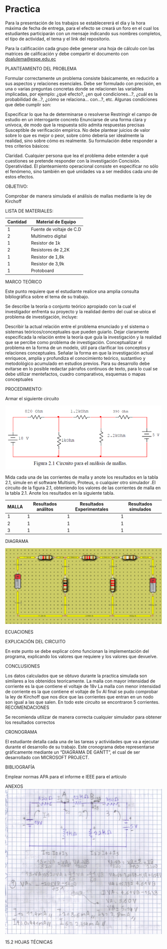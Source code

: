 # Practica

Para la presentación de los trabajos se establecererá el día y la hora máxima de fecha de entrega, para el efecto se creará un foro en el cual los estudiantes participarán con un mensaje indicando sus nombres completos, el tipo de actividad, el tema y el link del repositorio.

Para la calificación cada grupo debe generar una hoja de cálculo con las matrices de calificación y debe compartir el documento con doalulema@espe.edu.ec

PLANTEAMIENTO DEL PROBLEMA

Formular correctamente un problema consiste básicamente, en reducirlo a sus aspectos y relaciones esenciales. Debe ser formulado con precisión, en una o varias preguntas concretas donde se relacionen las variables implicadas, por ejemplo: ¿qué efecto?, ¿en qué condiciones...?, ¿cuál es la probabilidad de...?, ¿cómo se relaciona... con...?, etc. Algunas condiciones que debe cumplir son:

Especificar lo que ha de determinarse o resolverse
Restringir el campo de estudio en un interrogante concreto
Enunciarse de una forma clara y unívoca, de modo que la respuesta sólo admita respuestas precisas
Susceptible de verificación empírica. No debe plantear juicios de valor sobre lo que es mejor o peor, sobre cómo debería ser idealmente la realidad, sino sobre cómo es realmente.
Su formulación debe responder a tres criterios básicos:

Claridad. Cualquier persona que lea el problema debe entender a qué cuestiones se pretende responder con la investigación
Concisión.
Operatividad. El planteamiento operacional consiste en especificar no sólo el fenómeno, sino también en qué unidades va a ser medidos cada uno de estos efectos.

OBJETIVO:

Comprobar de manera simulada el análisis de mallas mediante la ley de Kirchoff

LISTA DE MATERIALES:

| Cantidad | Material de Equipo |
| ------------- | ------------- |
| 1  | Fuente de voltaje de C.D |
| 2  | Multímetro digital  |
|  1 | Resistor de 1k  |
|  2 | Resistores de 2,2K  |
| 1 | Resistor de 1,8k  |
| 1  | Resistor de 3,9k  |
| 1  | Protoboard          |

MARCO TEÓRICO

Este punto requiere que el estudiante realice una amplia consulta bibliográfica sobre el tema de su trabajo.

Se describe la teoría o conjunto teórico apropiado con la cual el investigador enfrenta su proyecto y la realidad dentro del cual se ubica el problema de investigación, incluye:

Describir la actual relación entre el problema enunciado y el sistema o sistemas teóricos/conceptuales que pueden guiarlo.
Dejar claramente especificada la relación entre la teoría que guía la investigación y la realidad que se percibe como problema de investigación.
Conceptualizar el problema en la forma de un modelo, útil para clarificar los conceptos y relaciones conceptuales.
Señalar la forma en que la investigación actual enriquece, amplía y profundiza el conocimiento teórico, sustantivo y metodológico acumulado en estudios previos.
Para su desarrollo debe evitarse en lo posible redactar párrafos continuos de texto, para lo cual se debe utilizar mentefactos, cuadro comparativos, esquemas o mapas conceptuales

PROCEDIMIENTO:

Armar el siguiente circuito


![alt text](https://github.com/Kevi7k/Practica/blob/master/Img/Circuito.png)


Mida cada una de las corrientes de malla y anote los resultados en la tabla 2.1, simule en el software Multisim, Proteus, o cualquier otro simulador .El circuito de la figura 2.1, obteniendo los valores de las corrientes de malla en la tabla 2.1. Anote los resultados en la siguiente tabla.

| MALLA | Resultados análitos |Resultados Experimentales|Resultados simulados |
|----|--------|------------|--------------|
|    1  |   1     |   1     |  1   |
|   2   |   1     |   1     |  1   |
|   3   |   1     |   1     |  1   |

DIAGRAMA

![alt text](https://github.com/Kevi7k/Practica/blob/master/Img/Diagrama.png)


ECUACIONES


EXPLICACIÓN DEL CIRCUITO

En este punto se debe explicar cómo funcionan la implementación del programa, explicando los valores que requiere y los valores que devuelve.

CONCLUSIONES

Los datos calculados que se obtuvo durante la practica simulada son similares a los obtenidos teoricamente.
La malla con mayor intensidad de corriente es la que contiene el voltaje de 18v
La malla con menor intensidad de corriente es la que contiene el voltaje de 5v
Al final se pudo comprobar la ley de Kirchoff que nos dice que las corrientes que entran en un nodo son igual a las que salen.
En todo este circuito se encontraron 5 corrientes. 
RECOMENDACIONES

Se recomienda utilizar de manera correcta cualquier simulador para obtener los resultados correctos


CRONOGRAMA

El estudiante detalla cada una de las tareas y actividades que va a ejecutar durante el desarrollo de su trabajo. Este cronograma debe representarse gráficamente mediante un “DIAGRAMA DE GANTT”, el cual de ser desarrollado con MICROSOFT PROJECT.


BIBLIOGRAFÍA

Emplear normas APA para el informe e IEEE para el artículo

ANEXOS
![alt text](https://github.com/Kevi7k/Practica/blob/master/Img/Procedimiento%20circuito.jpg)

15.2 HOJAS TÉCNICAS
